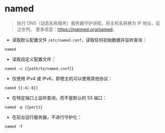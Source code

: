 # named

> 执行 DNS（动态名称服务）服务器守护进程，将主机名转换为 IP 地址，反之亦然。
> 更多信息：<https://manned.org/named>。

- 读取默认配置文件 `/etc/named.conf`，读取任何初始数据并监听查询：

`named`

- 读取自定义配置文件：

`named -c {{path/to/named.conf}}`

- 仅使用 IPv4 或 IPv6，即使主机可以使用其他协议：

`named {{-4|-6}}`

- 在特定端口上监听查询，而不是默认的 53 端口：

`named -p {{port}}`

- 在前台运行服务器，不进行守护化：

`named -f`